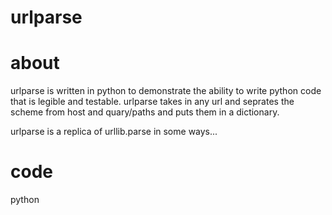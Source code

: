 # urlparse

# about
urlparse is written in python to demonstrate the ability to write python code that is legible and testable. 
urlparse takes in any url and seprates the scheme from host and quary/paths and puts them in a dictionary.

urlparse is a replica of urllib.parse in some ways...

# code
python

